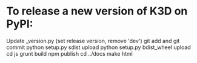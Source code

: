 # To release a new version of K3D on PyPI:

Update _version.py (set release version, remove 'dev')
git add and git commit
python setup.py sdist upload
python setup.py bdist_wheel upload
cd js
grunt build
npm publish
cd ../docs
make html